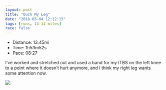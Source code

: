 ```yaml
---
layout: post
title: "Ouch My Leg"
date: "2018-03-04 12:12:15"
tags: [runs, 13-14 miles]
race: false
---
```

<ul>
 <li>Distance: 13.45mi</li>
 <li>Time: 1h53m52s</li>
 <li>Pace: 08:27</li>
</ul>

I’ve worked and stretched out and used a band for my ITBS on the left knee to a point where it doesn’t hurt anymore, and I think my right leg wants some attention now.

<img src='https://maps.googleapis.com/maps/api/staticmap?maptype=roadmap&path=enc:gtrwF`cqbMqQyNpDgLuBkBlDi@`Jq[_GhAu@_CkGr@wO}CiGoGcPq@g\uWbZ|Vje@nBOvGbGrBbWeD|KiLnFm@rbAjNzf@vQhDhH?bx@bBfGdFlx@lG|HdFfTnDnBlSl_@lC~P{BqOc\wg@_G_VqCcD_Cej@aEoK{@uHPwy@oEqH_o@iScv@gJqH\qJjKqXhE_HyBjAmGm@}@uJfAiRyC_@dAwAkCmJyB{QuO`Y`SwBzHnBjEkDjLh|@jj@dF~E{A~G&key=AIzaSyC1MId7bFpkLXNAaYhBSTb8jLyiSqzbDtM&size=800x800&markers=color:yellow|label:S|40.733,-73.98465&markers=color:green|label:F|40.733509999999974,-73.98589000000003'>
